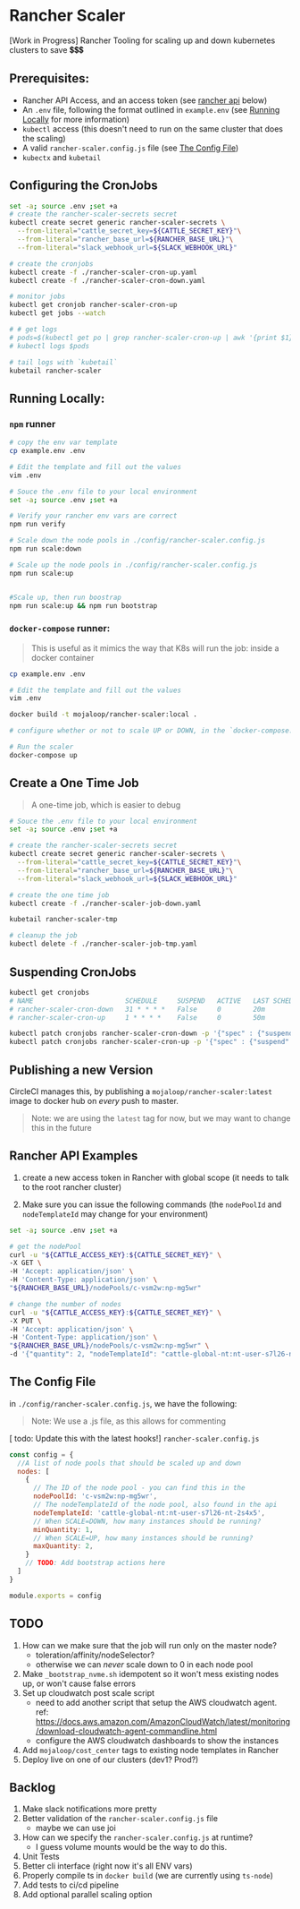 # Rancher Scaler

[Work in Progress] Rancher Tooling for scaling up and down kubernetes clusters to save 💲💲💲

## Prerequisites:

- Rancher API Access, and an access token (see [rancher api](#rancher-api-examples) below)
- An `.env` file, following the format outlined in `example.env` (see [Running Locally](#Running-Locally) for more information)
- `kubectl` access (this doesn't need to run on the same cluster that does the scaling)
- A valid `rancher-scaler.config.js` file (see [The Config File](#The-Config-File))
- `kubectx` and `kubetail`

## Configuring the CronJobs

```bash
set -a; source .env ;set +a
# create the rancher-scaler-secrets secret
kubectl create secret generic rancher-scaler-secrets \
  --from-literal="cattle_secret_key=${CATTLE_SECRET_KEY}"\
  --from-literal="rancher_base_url=${RANCHER_BASE_URL}"\
  --from-literal="slack_webhook_url=${SLACK_WEBHOOK_URL}"

# create the cronjobs
kubectl create -f ./rancher-scaler-cron-up.yaml
kubectl create -f ./rancher-scaler-cron-down.yaml

# monitor jobs
kubectl get cronjob rancher-scaler-cron-up
kubectl get jobs --watch

# # get logs
# pods=$(kubectl get po | grep rancher-scaler-cron-up | awk '{print $1}')
# kubectl logs $pods

# tail logs with `kubetail`
kubetail rancher-scaler
```

## Running Locally:

### `npm` runner

```bash
# copy the env var template
cp example.env .env

# Edit the template and fill out the values
vim .env

# Souce the .env file to your local environment
set -a; source .env ;set +a

# Verify your rancher env vars are correct
npm run verify

# Scale down the node pools in ./config/rancher-scaler.config.js
npm run scale:down

# Scale up the node pools in ./config/rancher-scaler.config.js
npm run scale:up


#Scale up, then run boostrap
npm run scale:up && npm run bootstrap

```

### `docker-compose` runner:
> This is useful as it mimics the way that K8s will run the job: inside a docker container

```bash
cp example.env .env

# Edit the template and fill out the values
vim .env

docker build -t mojaloop/rancher-scaler:local .

# configure whether or not to scale UP or DOWN, in the `docker-compose.yml` file

# Run the scaler
docker-compose up
```

## Create a One Time Job

> A one-time job, which is easier to debug

```bash
# Souce the .env file to your local environment
set -a; source .env ;set +a

# create the rancher-scaler-secrets secret
kubectl create secret generic rancher-scaler-secrets \
  --from-literal="cattle_secret_key=${CATTLE_SECRET_KEY}"\
  --from-literal="rancher_base_url=${RANCHER_BASE_URL}"\
  --from-literal="slack_webhook_url=${SLACK_WEBHOOK_URL}"

# create the one time job
kubectl create -f ./rancher-scaler-job-down.yaml

kubetail rancher-scaler-tmp

# cleanup the job
kubectl delete -f ./rancher-scaler-job-tmp.yaml
```

## Suspending CronJobs

```bash
kubectl get cronjobs
# NAME                       SCHEDULE     SUSPEND   ACTIVE   LAST SCHEDULE   AGE
# rancher-scaler-cron-down   31 * * * *   False     0        20m             37h
# rancher-scaler-cron-up     1 * * * *    False     0        50m             37h

kubectl patch cronjobs rancher-scaler-cron-down -p '{"spec" : {"suspend" : true }}'
kubectl patch cronjobs rancher-scaler-cron-up -p '{"spec" : {"suspend" : true }}'
```

## Publishing a new Version

CircleCI manages this, by publishing a `mojaloop/rancher-scaler:latest` image to docker hub on _every_ push to master.

> Note: we are using the `latest` tag for now, but we may want to change this in the future

## Rancher API Examples

1. create a new access token in Rancher with global scope (it needs to talk to the root rancher cluster)

2. Make sure you can issue the following commands (the `nodePoolId` and `nodeTemplateId` may change for your environment)

```bash
set -a; source .env ;set +a

# get the nodePool
curl -u "${CATTLE_ACCESS_KEY}:${CATTLE_SECRET_KEY}" \
-X GET \
-H 'Accept: application/json' \
-H 'Content-Type: application/json' \
"${RANCHER_BASE_URL}/nodePools/c-vsm2w:np-mg5wr" 

# change the number of nodes
curl -u "${CATTLE_ACCESS_KEY}:${CATTLE_SECRET_KEY}" \
-X PUT \
-H 'Accept: application/json' \
-H 'Content-Type: application/json' \
"${RANCHER_BASE_URL}/nodePools/c-vsm2w:np-mg5wr" \
-d '{"quantity": 2, "nodeTemplateId": "cattle-global-nt:nt-user-s7l26-nt-2s4x5"}'
```

## The Config File

in `./config/rancher-scaler.config.js`, we have the following:

> Note: We use a .js file, as this allows for commenting 

[ todo: Update this with the latest hooks!]
`rancher-scaler.config.js`
```js
const config = {
  //A list of node pools that should be scaled up and down
  nodes: [
    {
      // The ID of the node pool - you can find this in the 
      nodePoolId: 'c-vsm2w:np-mg5wr',
      // The nodeTemplateId of the node pool, also found in the api
      nodeTemplateId: 'cattle-global-nt:nt-user-s7l26-nt-2s4x5',
      // When SCALE=DOWN, how many instances should be running?
      minQuantity: 1,
      // When SCALE=UP, how many instances should be running?
      maxQuantity: 2,
    }
    // TODO: Add bootstrap actions here
  ]
}

module.exports = config
```

## TODO

1. How can we make sure that the job will run only on the master node?
    - toleration/affinity/nodeSelector?
    - otherwise we can _never_ scale down to 0 in each node pool
1. Make `_bootstrap_nvme.sh` idempotent so it won't mess existing nodes up, or won't cause false errors
1. Set up cloudwatch post scale script  
    - need to add another script that setup the AWS cloudwatch agent. ref: https://docs.aws.amazon.com/AmazonCloudWatch/latest/monitoring/download-cloudwatch-agent-commandline.html
    - configure the AWS cloudwatch dashboards to show the instances
1. Add `mojaloop/cost_center` tags to existing node templates in Rancher
1. Deploy live on one of our clusters (dev1? Prod?)

## Backlog

1. Make slack notifications more pretty
1. Better validation of the `rancher-scaler.config.js` file
    - maybe we can use joi
1. How can we specify the `rancher-scaler.config.js` at runtime?
    - I guess volume mounts would be the way to do this.
1. Unit Tests
1. Better cli interface (right now it's all ENV vars)
1. Properly compile ts in `docker build` (we are currently using `ts-node`)
1. Add tests to ci/cd pipeline
1. Add optional parallel scaling option
